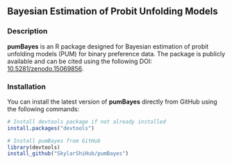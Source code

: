 ## Bayesian Estimation of Probit Unfolding Models

### Description

**pumBayes** is an R package designed for Bayesian estimation of probit unfolding models (PUM) for binary preference data. The package is publicly available and can be cited using the following DOI: [10.5281/zenodo.15069856](https://doi.org/10.5281/zenodo.15069856).

### Installation

You can install the latest version of **pumBayes** directly from GitHub using the following commands:

```R
# Install devtools package if not already installed
install.packages("devtools")

# Install pumBayes from GitHub
library(devtools)
install_github("SkylarShiHub/pumBayes")
```
